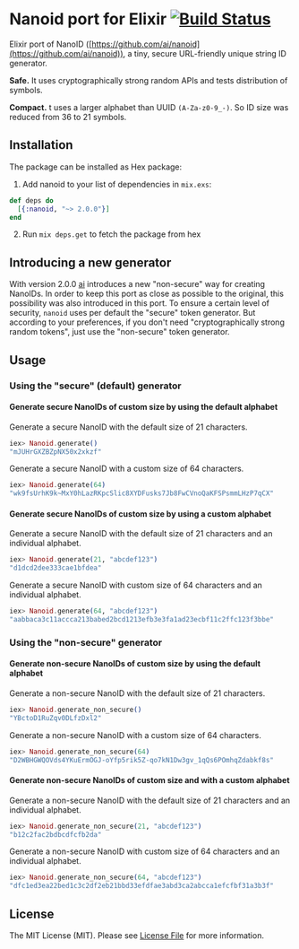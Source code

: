 # Nanoid port for Elixir [![Build Status](https://travis-ci.org/railsmechanic/nanoid.svg?branch=master)](https://travis-ci.org/railsmechanic/nanoid)

Elixir port of NanoID ([https://github.com/ai/nanoid](https://github.com/ai/nanoid)), a tiny, secure URL-friendly unique string ID generator.

**Safe.** It uses cryptographically strong random APIs and tests distribution of symbols.

**Compact.** t uses a larger alphabet than UUID `(A-Za-z0-9_-)`. So ID size was reduced from 36 to 21 symbols.


## Installation

The package can be installed as Hex package:

  1. Add nanoid to your list of dependencies in `mix.exs`:

  ```elixir
  def deps do
    [{:nanoid, "~> 2.0.0"}]
  end
  ```

  2. Run `mix deps.get` to fetch the package from hex

## Introducing a new generator
With version 2.0.0 [ai](https://github.com/ai/nanoid) introduces a new "non-secure" way for creating NanoIDs.
In order to keep this port as close as possible to the original, this possibility was also introduced in this port.
To ensure a certain level of security, `nanoid` uses per default the "secure" token generator.
But according to your preferences, if you don't need "cryptographically strong random tokens", just use the "non-secure" token generator.


## Usage

### Using the "secure" (default) generator
#### Generate secure NanoIDs of custom size by using the default alphabet

Generate a secure NanoID with the default size of 21 characters.
```elixir
iex> Nanoid.generate()
"mJUHrGXZBZpNX50x2xkzf"
```

Generate a secure NanoID with a custom size of 64 characters.
```elixir
iex> Nanoid.generate(64)
"wk9fsUrhK9k~MxY0hLazRKpcSlic8XYDFusks7Jb8FwCVnoQaKFSPsmmLHzP7qCX"
```

#### Generate secure NanoIDs of custom size by using a custom alphabet

Generate a secure NanoID with the default size of 21 characters and an individual alphabet.
```elixir
iex> Nanoid.generate(21, "abcdef123")
"d1dcd2dee333cae1bfdea"
```

Generate a secure NanoID with custom size of 64 characters and an individual alphabet.
```elixir
iex> Nanoid.generate(64, "abcdef123")
"aabbaca3c11accca213babed2bcd1213efb3e3fa1ad23ecbf11c2ffc123f3bbe"
```

### Using the "non-secure" generator
#### Generate non-secure NanoIDs of custom size by using the default alphabet

Generate a non-secure NanoID with the default size of 21 characters.
```elixir
iex> Nanoid.generate_non_secure()
"YBctoD1RuZqv0DLfzDxl2"
```

Generate a non-secure NanoID with a custom size of 64 characters.
```elixir
iex> Nanoid.generate_non_secure(64)
"D2WBHGWQOVds4YKuErmOGJ-oYfp5rik5Z-qo7kN1Dw3gv_1qQs6POmhqZdabkf8s"
```

#### Generate non-secure NanoIDs of custom size and with a custom alphabet

Generate a non-secure NanoID with the default size of 21 characters and an individual alphabet.
```elixir
iex> Nanoid.generate_non_secure(21, "abcdef123")
"b12c2fac2bdbcdfcfb2da"
```

Generate a non-secure NanoID with custom size of 64 characters and an individual alphabet.
```elixir
iex> Nanoid.generate_non_secure(64, "abcdef123")
"dfc1ed3ea22bed1c3c2df2eb21bbd33efdfae3abd3ca2abcca1efcfbf31a3b3f"
```

## License
The MIT License (MIT). Please see [License File](LICENSE.md) for more information.
